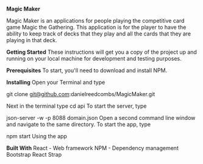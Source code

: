 
**Magic Maker**

Magic Maker is an applications for people playing the competitive card game Magic the Gathering. This application is for the player to have the ability to keep track of decks that they play and all the cards that they are playing in that deck. 


**Getting Started**
These instructions will get you a copy of the project up and running on your local machine for development and testing purposes.

**Prerequisites**
To start, you'll need to download and install NPM.

**Installing**
Open your Terminal and type

git clone git@github.com:danielreedcombs/MagicMaker.git

Next in the terminal type cd api
To start the server, type

json-server -w -p 8088 domain.json
Open a second command line window and navigate to the same directory. To start the app, type

npm start
Using the app



**Built With**
React - Web framework
NPM - Dependency management
Bootstrap
React Strap

